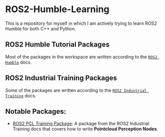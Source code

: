 # ROS2-Humble-Learning
This is a repository for myself in which I am actively trying to learn ROS2 Humble for both C++ and Python.

## ROS2 Humble Tutorial Packages
Most of the packages in the workspace are written according to the [`ROS2 Humble`](https://docs.ros.org/en/humble/Tutorials.html) docs.

## ROS2 Industrial Training Packages
Some of the packages are written according to the [`ROS2 Industrial Training`](https://industrial-training-master.readthedocs.io/en/humble/index.html) docs.

## Notable Packages:
* [ROS2 PCL Training Package](https://github.com/rzninvo/ROS2-Humble-Learning/tree/main/src/lesson_perception): A package from the ROS2 Industrial Training docs that covers how to write **Pointcloud Perception Nodes**. 
